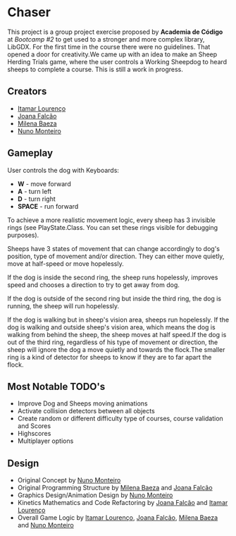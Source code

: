 Chaser
======

This project is a group project exercise proposed by **Academia de Código** at _Bootcamp #2_ to get used to a stronger and more complex library, LibGDX. For the first time in the course there were no guidelines. That opened a door for creativity.We came up with an idea to make an Sheep Herding Trials game, where the user controls a Working Sheepdog to heard sheeps to complete a course.
This is still a work in progress.

Creators
--------

 * [Itamar Lourenço](https://github.com/italou)
 * [Joana Falcão](https://github.com/joanaferrofalcao)
 * [Milena Baeza](https://github.com/milebza)
 * [Nuno Monteiro](https://github.com/Nuno1123)


Gameplay
--------

User controls the dog with Keyboards:
 * **W** - move forward
 * **A** - turn left
 * **D** - turn right
 * **SPACE** - run forward
 
To achieve a more realistic movement logic, every sheep has 3 invisible rings (see PlayState.Class. You can set these rings visible for debugging purposes). 

Sheeps have 3 states of movement that can change accordingly to dog's position, type of movement and/or direction. They can either move quietly, move at half-speed or move hopelessly. 

If the dog is inside the second ring, the sheep runs hopelessly, improves speed and chooses a direction to try to get away from dog.

If the dog is outside of the second ring but inside the third ring, the dog is running, the sheep will run hopelessly.

If the dog is walking but in sheep's vision area, sheeps run hopelessly. If the dog is walking and outside sheep's vision area, which means the dog is walking from behind the sheep, the sheep moves at half speed.If the dog is out of the third ring, regardless of his type of movement or direction, the sheep will ignore the dog a move quietly and towards the flock.The smaller ring is a kind of detector for sheeps to know if they are to far apart the flock.


Most Notable TODO's
-------------------

  * Improve Dog and Sheeps moving animations
  * Activate collision detectors between all objects  
  * Create random or different difficulty type of courses, course validation and Scores
  * Highscores
  * Multiplayer options
 
 
Design
------  
  
  * Original Concept by [Nuno Monteiro](https://github.com/Nuno1123)
  * Original Programming Structure by [Milena Baeza](https://github.com/milebza) and [Joana Falcão](https://github.com/joanaferrofalcao)
  * Graphics Design/Animation Design by [Nuno Monteiro](https://github.com/Nuno1123)
  * Kinetics Mathematics and Code Refactoring by [Joana Falcão](https://github.com/joanaferrofalcao) and [Itamar Lourenço](https://github.com/italou)
  * Overall Game Logic by [Itamar Lourenço](https://github.com/italou), [Joana Falcão](https://github.com/joanaferrofalcao), [Milena Baeza](https://github.com/milebza) and [Nuno Monteiro](https://github.com/Nuno1123)
